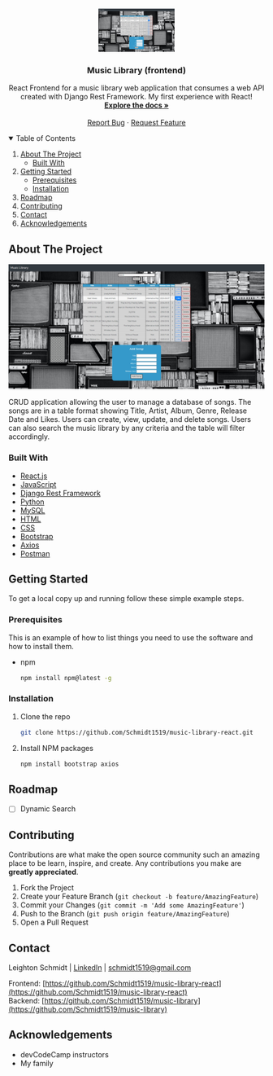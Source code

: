 <!--
*** Thanks for checking out the Best-README-Template. If you have a suggestion
*** that would make this better, please fork the repo and create a pull request
*** or simply open an issue with the tag "enhancement".
*** Thanks again! Now go create something AMAZING! :D
-->



<!-- PROJECT SHIELDS -->
<!--
*** I'm using markdown "reference style" links for readability.
*** Reference links are enclosed in brackets [ ] instead of parentheses ( ).
*** See the bottom of this document for the declaration of the reference variables
*** for contributors-url, forks-url, etc. This is an optional, concise syntax you may use.
*** https://www.markdownguide.org/basic-syntax/#reference-style-links
-->
<!-- [![Contributors][contributors-shield]][contributors-url]
[![Forks][forks-shield]][forks-url]
[![Stargazers][stars-shield]][stars-url]
[![Issues][issues-shield]][issues-url]
[![MIT License][license-shield]][license-url]
[![LinkedIn][linkedin-shield]][linkedin-url]
-->


<!-- PROJECT LOGO -->
<br />
<p align="center">
  <a href="https://github.com/Schmidt1519/music-library-react/">
    <img src="https://github.com/Schmidt1519/music-library-react/blob/main/Music-Library-screenshot.jpg" alt="Logo" width="150" height="85">
  </a>

  <h3 align="center">Music Library (frontend)</h3>

  <p align="center">
    React Frontend for a music library web application that consumes a web API created with Django Rest Framework. My first experience with React!
    <br />
    <a href="#about-the-project"><strong>Explore the docs »</strong></a>
    <br />
    <br />
    <!-- <a href="https://github.com/othneildrew/Best-README-Template">View Demo</a>
    · -->
    <a href="https://github.com/Schmidt1519/music-library-react/issues">Report Bug</a>
    ·
    <a href="https://github.com/Schmidt1519/music-library-react/issues">Request Feature</a>
  </p>
</p>



<!-- TABLE OF CONTENTS -->
<details open="open">
  <summary>Table of Contents</summary>
  <ol>
    <li>
      <a href="#about-the-project">About The Project</a>
      <ul>
        <li><a href="#built-with">Built With</a></li>
      </ul>
    </li>
    <li>
      <a href="#getting-started">Getting Started</a>
      <ul>
        <li><a href="#prerequisites">Prerequisites</a></li>
        <li><a href="#installation">Installation</a></li>
      </ul>
    </li>
    <!-- <li><a href="#usage">Usage</a></li> -->
    <li><a href="#roadmap">Roadmap</a></li>
    <li><a href="#contributing">Contributing</a></li>
    <!-- <li><a href="#license">License</a></li> -->
    <li><a href="#contact">Contact</a></li>
    <li><a href="#acknowledgements">Acknowledgements</a></li>
  </ol>
</details>


<!-- ABOUT THE PROJECT -->
## About The Project

![Image of Music Library](https://github.com/Schmidt1519/music-library-react/blob/main/Music-Library-screenshot.jpg)


CRUD application allowing the user to manage a database of songs. The songs are in a table format showing Title, Artist, Album, Genre, Release Date and Likes. Users can create, view, update, and delete songs. Users can also search the music library by any criteria and the table will filter accordingly.


### Built With

* [React.js](https://reactjs.org/)
* [JavaScript](https://developer.mozilla.org/en-US/docs/Web/JavaScript)
* [Django Rest Framework](https://www.django-rest-framework.org/)
* [Python](https://www.python.org/)
* [MySQL](https://www.mysql.com/)
* [HTML](https://developer.mozilla.org/en-US/docs/Web/HTML)
* [CSS](https://developer.mozilla.org/en-US/docs/Web/CSS)
* [Bootstrap](https://getbootstrap.com/)
* [Axios](https://axios-http.com/docs/intro)
* [Postman](https://www.postman.com/)


<!-- GETTING STARTED -->
## Getting Started

To get a local copy up and running follow these simple example steps.

### Prerequisites

This is an example of how to list things you need to use the software and how to install them.
* npm
  ```sh
  npm install npm@latest -g
  ```

### Installation

1. Clone the repo
   ```sh
   git clone https://github.com/Schmidt1519/music-library-react.git
   ```
2. Install NPM packages
   ```sh
   npm install bootstrap axios 
   ```


<!-- USAGE EXAMPLES
## Usage

insert gif here?
 -->

<!-- ROADMAP -->
## Roadmap

<!-- See the [open issues](https://github.com/othneildrew/Best-README-Template/issues) for a list of proposed features (and known issues).-->

- [ ] Dynamic Search


<!-- CONTRIBUTING -->
## Contributing

Contributions are what make the open source community such an amazing place to be learn, inspire, and create. Any contributions you make are **greatly appreciated**.

1. Fork the Project
2. Create your Feature Branch (`git checkout -b feature/AmazingFeature`)
3. Commit your Changes (`git commit -m 'Add some AmazingFeature'`)
4. Push to the Branch (`git push origin feature/AmazingFeature`)
5. Open a Pull Request



<!-- LICENSE
## License

Distributed under the MIT License. See `LICENSE` for more information.
-->


<!-- CONTACT -->
## Contact

Leighton Schmidt | [LinkedIn](https://www.linkedin.com/in/leighton-schmidt86/) | schmidt1519@gmail.com

Frontend: [https://github.com/Schmidt1519/music-library-react](https://github.com/Schmidt1519/music-library-react)
<br />
Backend: [https://github.com/Schmidt1519/music-library](https://github.com/Schmidt1519/music-library)


<!-- ACKNOWLEDGEMENTS -->
## Acknowledgements
* devCodeCamp instructors
* My family
